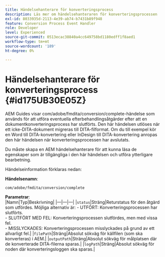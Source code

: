 ```yaml
---
title: Händelsehanterare för konverteringsprocess
description: Läs mer om händelsehanteraren för konverteringsprocessen
exl-id: 8033935d-2113-4e39-ab74-b7431b89f948
feature: Conversion Process Event Handler
role: Developer
level: Experienced
source-git-commit: 0513ecac38840a4cc649758bd1180edff1f8aed1
workflow-type: tm+mt
source-wordcount: '189'
ht-degree: 0%

---
```


# Händelsehanterare för konverteringsprocess {#id175UB30E05Z}

AEM Guides visar com/adobe/fmdita/conversion/complete-händelse som används för att utföra eventuella efterbehandlingsåtgärder efter att en dokumentkonverteringsprocess har slutförts. Den här händelsen utlöses när ett icke-DITA-dokument migreras till DITA-filformat. Om du till exempel kör en Word till DITA-konvertering eller InDesign till DITA-konvertering anropas den här händelsen när konverteringsprocessen har avslutats.

Du måste skapa en AEM händelsehanterare för att kunna läsa de egenskaper som är tillgängliga i den här händelsen och utföra ytterligare bearbetning.

Händelseinformation förklaras nedan:

**Händelsenamn**:

```HTTP
com/adobe/fmdita/conversion/complete 
```

**Parametrar**:\
|Namn|Typ|Beskrivning|
|—|—|—|
|`status`|Sträng|Returstatus för den åtgärd som utfördes. Möjliga alternativ är: -   UTFÖRT: Konverteringsprocessen har slutförts. <br> -   SLUTFÖRT MED FEL: Konverteringsprocessen slutfördes, men med vissa fel. <br>-   MISSLYCKADES: Konverteringsprocessen misslyckades på grund av ett allvarligt fel.|
|`filePath`|Sträng|Absolut sökväg för källfilen \(som ska konverteras\) i AEM.|
|`outputPath`|Sträng|Absolut sökväg för målplatsen där de konverterade DITA-filerna sparas.|
|`logPath`|Sträng|Absolut sökväg för noden där konverteringsloggen ska sparas.|
